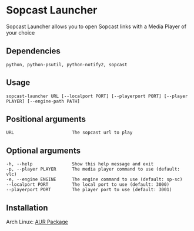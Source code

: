 # Sopcast Launcher
Sopcast Launcher allows you to open Sopcast links with a Media Player of your choice

## Dependencies
    python, python-psutil, python-notify2, sopcast

## Usage
    sopcast-launcher URL [--localport PORT] [--playerport PORT] [--player PLAYER] [--engine-path PATH]

## Positional arguments
    URL                      The sopcast url to play

## Optional arguments
    -h, --help               Show this help message and exit
    -p, --player PLAYER      The media player command to use (default: vlc)
    -e, --engine ENGINE      The engine command to use (default: sp-sc)
    --localport PORT         The local port to use (default: 3000)
    --playerport PORT        The player port to use (default: 3001)

## Installation
Arch Linux: [AUR Package](https://aur.archlinux.org/packages/sopcast-launcher)
